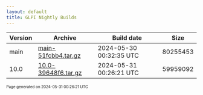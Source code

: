 ```yaml
---
layout: default
title: GLPI Nightly Builds
---
```


Version|Archive|Build date|Size
---|---|---|---
main|[main-51fcbb4.tar.gz](main-51fcbb4.tar.gz)|2024-05-30 00:32:35 UTC|80255453
10.0|[10.0-39648f6.tar.gz](10.0-39648f6.tar.gz)|2024-05-31 00:26:21 UTC|59959092

<font size="1">Page generated on 2024-05-31 00:26:21 UTC</font>
